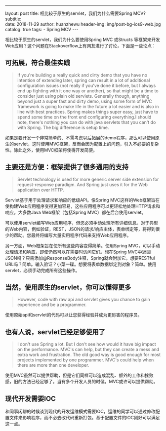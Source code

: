 ---
layout:     post
title:      相比较于原生的servlet，我们为什么需要Spring MCV?
subtitle:   
date:       2018-11-29
author:     huanzhewu
header-img: img/post-bg-ios9-web.jpg
catalog: true
tags:
    - Spring MCV
​---

相比较于原生的servlet，我们为什么要使用Spring MVC 或Structs 等框架来开发Web应用？这个问题在Stackoverflow上有网友进行了讨论，下面是一些论点：

## 可拓展，符合最佳实践

>If you're building a really quick and dirty demo that you have no intention of extending later, spring can result in a lot of additional configuration issues (not really if you've done it before, but I always end up fighting with it one way or another), so that might be a time to consider just using plain old servlets. Generally though, anything beyond just a super fast and dirty demo, using some form of MVC framework is going to make life in the future a lot easier and is also in line with best practices. Spring makes things super easy, just have to spend some time on the front end configuring everything.I should note, there's nothing you can do with java servlets that you can't do with Spring. The big difference is setup time.
>


如果是要开发一个非常简单的、不需考虑以后拓展的demo程序，那么可以使用原生的servlet，这时使用MVC框架，反而会因为配置上的问题，引入不必要的复杂性。除此之外，使用MVC框架将使得开发简便。

## 主要还是方便：框架提供了很多通用的支持

> Servlet technology is used for more generic server side extension for request-response paradigm. And Spring just uses it for the Web application over HTTP.
> 


Servlet基于用于处理请求和响应的低级API。像Spring MVC这样的Web框架旨在使构建Web应用程序变得更加容易，这些应用程序可以更轻松地处理HTTP请求和响应。大多数Java Web框架（包括Spring MVC）都在后台使用servlet。

可以使用servlet编写Web应用程序，但您必须手动处理所有详细信息。对于典型的Web内容，例如验证，REST，JSON的请求/响应主体，表单绑定等，将得到很少的帮助。您最终将编写大量实用程序代码来支持Web应用程序。

另一方面，Web框架旨在使所有这些内容变得简单。使用Spring MVC，可以手动处理请求和响应，即使仍然可以在需要时访问它们。想在Spring MVC中返回JSON吗？只需添加@ResponseBody注释，Spring就会附加它。想要RESTful URL吗？简单。输入验证？小菜一碟。想要将表单数据绑定到对象？简单。使用servlet，必须手动完成所有这些操作。

## 当然，使用原生的servlet，你可以懂得更多

> However, code with raw api and servlet gives you chance to gain experience and be a programmer.
> 

使用原始api和servlet的代码可以让您获得经验并成为更厉害的程序员。

## 也有人说，servlet已经足够使用了

> I don't use Spring a lot. But I don't see how would it have big impact on the performance. MVC's can help, but they can create a mess and extra work and frustration. The old good way is good enough for most projects implemented by one programmer. MVC's could help when there are more than one developer.
> 

使用MVC虽然可以提供帮助，但是它们同样可以造成混乱、额外的工作和挫败感，旧的方法已经足够了。当有多个开发人员的时侯，MVC或许可以提供帮助。

## 现代开发需要IOC

和同事闲聊的时候谈到现代的开发运维模式需要IOC，运维的同学可以通过修改配置文件来影响程序，而不必去改代码重新打包。基于配置文件的IOC刚好可以满足这一点。





